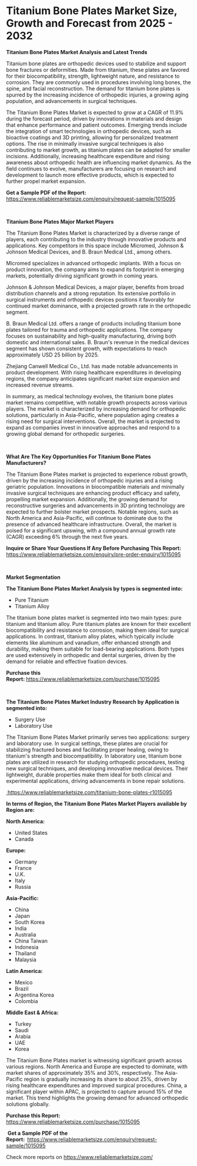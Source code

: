<p><h1>Titanium Bone Plates Market Size, Growth and Forecast from 2025 - 2032</h1></p><p><strong>Titanium Bone Plates Market Analysis and Latest Trends</strong></p>
<p><p>Titanium bone plates are orthopedic devices used to stabilize and support bone fractures or deformities. Made from titanium, these plates are favored for their biocompatibility, strength, lightweight nature, and resistance to corrosion. They are commonly used in procedures involving long bones, the spine, and facial reconstruction. The demand for titanium bone plates is spurred by the increasing incidence of orthopedic injuries, a growing aging population, and advancements in surgical techniques.</p><p>The Titanium Bone Plates Market is expected to grow at a CAGR of 11.9% during the forecast period, driven by innovations in materials and design that enhance performance and patient outcomes. Emerging trends include the integration of smart technologies in orthopedic devices, such as bioactive coatings and 3D printing, allowing for personalized treatment options. The rise in minimally invasive surgical techniques is also contributing to market growth, as titanium plates can be adapted for smaller incisions. Additionally, increasing healthcare expenditure and rising awareness about orthopedic health are influencing market dynamics. As the field continues to evolve, manufacturers are focusing on research and development to launch more effective products, which is expected to further propel market expansion.</p></p>
<p><strong>Get a Sample PDF of the Report:&nbsp;</strong> <a href="https://www.reliablemarketsize.com/enquiry/request-sample/1015095?utm_campaign=2952&utm_medium=2&utm_source=Github&utm_content=ia&utm_term=06032025&utm_id=titanium-bone-plates">https://www.reliablemarketsize.com/enquiry/request-sample/1015095</a></p>
<p>&nbsp;</p>
<p><strong>Titanium Bone Plates Major Market Players</strong></p>
<p><p>The Titanium Bone Plates Market is characterized by a diverse range of players, each contributing to the industry through innovative products and applications. Key competitors in this space include Micromed, Johnson & Johnson Medical Devices, and B. Braun Medical Ltd., among others.</p><p>Micromed specializes in advanced orthopedic implants. With a focus on product innovation, the company aims to expand its footprint in emerging markets, potentially driving significant growth in coming years. </p><p>Johnson & Johnson Medical Devices, a major player, benefits from broad distribution channels and a strong reputation. Its extensive portfolio in surgical instruments and orthopedic devices positions it favorably for continued market dominance, with a projected growth rate in the orthopedic segment.</p><p>B. Braun Medical Ltd. offers a range of products including titanium bone plates tailored for trauma and orthopedic applications. The company focuses on sustainability and high-quality manufacturing, driving both domestic and international sales. B. Braun's revenue in the medical devices segment has shown consistent growth, with expectations to reach approximately USD 25 billion by 2025.</p><p>Zhejiang Canwell Medical Co., Ltd. has made notable advancements in product development. With rising healthcare expenditures in developing regions, the company anticipates significant market size expansion and increased revenue streams.</p><p>In summary, as medical technology evolves, the titanium bone plates market remains competitive, with notable growth prospects across various players. The market is characterized by increasing demand for orthopedic solutions, particularly in Asia-Pacific, where population aging creates a rising need for surgical interventions. Overall, the market is projected to expand as companies invest in innovative approaches and respond to a growing global demand for orthopedic surgeries.</p></p>
<p>&nbsp;</p>
<p><strong>What Are The Key Opportunities For Titanium Bone Plates Manufacturers?</strong></p>
<p><p>The Titanium Bone Plates market is projected to experience robust growth, driven by the increasing incidence of orthopedic injuries and a rising geriatric population. Innovations in biocompatible materials and minimally invasive surgical techniques are enhancing product efficacy and safety, propelling market expansion. Additionally, the growing demand for reconstructive surgeries and advancements in 3D printing technology are expected to further bolster market prospects. Notable regions, such as North America and Asia-Pacific, will continue to dominate due to the presence of advanced healthcare infrastructure. Overall, the market is poised for a significant upswing, with a compound annual growth rate (CAGR) exceeding 6% through the next five years.</p></p>
<p><strong>Inquire or Share Your Questions If Any Before Purchasing This Report:</strong> <a href="https://www.reliablemarketsize.com/enquiry/pre-order-enquiry/1015095?utm_campaign=2952&utm_medium=2&utm_source=Github&utm_content=ia&utm_term=06032025&utm_id=titanium-bone-plates">https://www.reliablemarketsize.com/enquiry/pre-order-enquiry/1015095</a></p>
<p>&nbsp;</p>
<p><strong>Market Segmentation</strong></p>
<p><strong>The Titanium Bone Plates Market Analysis by types is segmented into:</strong></p>
<p><ul><li>Pure Titanium</li><li>Titanium Alloy</li></ul></p>
<p><p>The titanium bone plates market is segmented into two main types: pure titanium and titanium alloy. Pure titanium plates are known for their excellent biocompatibility and resistance to corrosion, making them ideal for surgical applications. In contrast, titanium alloy plates, which typically include elements like aluminum and vanadium, offer enhanced strength and durability, making them suitable for load-bearing applications. Both types are used extensively in orthopedic and dental surgeries, driven by the demand for reliable and effective fixation devices.</p></p>
<p><strong>Purchase this Report:&nbsp;</strong><a href="https://www.reliablemarketsize.com/purchase/1015095?utm_campaign=2952&utm_medium=2&utm_source=Github&utm_content=ia&utm_term=06032025&utm_id=titanium-bone-plates">https://www.reliablemarketsize.com/purchase/1015095</a></p>
<p>&nbsp;</p>
<p><strong>The Titanium Bone Plates Market Industry Research by Application is segmented into:</strong></p>
<p><ul><li>Surgery Use</li><li>Laboratory Use</li></ul></p>
<p><p>The Titanium Bone Plates Market primarily serves two applications: surgery and laboratory use. In surgical settings, these plates are crucial for stabilizing fractured bones and facilitating proper healing, owing to titanium's strength and biocompatibility. In laboratory use, titanium bone plates are utilized in research for studying orthopedic procedures, testing new surgical techniques, and developing innovative medical devices. Their lightweight, durable properties make them ideal for both clinical and experimental applications, driving advancements in bone repair solutions.</p></p>
<p><a href="https://www.reliablemarketsize.com/titanium-bone-plates-r1015095?utm_campaign=2952&utm_medium=2&utm_source=Github&utm_content=ia&utm_term=06032025&utm_id=titanium-bone-plates">&nbsp;https://www.reliablemarketsize.com/titanium-bone-plates-r1015095</a></p>
<p><strong>In terms of Region, the Titanium Bone Plates Market Players available by Region are:</strong></p>
<p>
    <p> <strong> North America: </strong>
        <ul>
            <li>United States</li>
            <li>Canada</li>
        </ul>
        </p> 
    <p> <strong> Europe: </strong>
        <ul>
            <li>Germany</li>
            <li>France</li>
            <li>U.K.</li>
            <li>Italy</li>
            <li>Russia</li>
        </ul>
        </p> 
    <p> <strong> Asia-Pacific: </strong>
        <ul>
            <li>China</li>
            <li>Japan</li>
            <li>South Korea</li>
            <li>India</li>
            <li>Australia</li>
            <li>China Taiwan</li>
            <li>Indonesia</li>
            <li>Thailand</li>
            <li>Malaysia</li>
        </ul>
        </p> 
    <p> <strong> Latin America: </strong>
        <ul>
            <li>Mexico</li>
            <li>Brazil</li>
            <li>Argentina Korea</li>
            <li>Colombia</li>
        </ul>
        </p> 
    <p> <strong> Middle East & Africa: </strong>
        <ul>
            <li>Turkey</li>
            <li>Saudi</li>
            <li>Arabia</li>
            <li>UAE</li>
            <li>Korea</li>
        </ul>
    </p>
    </p>
<p><p>The Titanium Bone Plates market is witnessing significant growth across various regions. North America and Europe are expected to dominate, with market shares of approximately 35% and 30%, respectively. The Asia-Pacific region is gradually increasing its share to about 25%, driven by rising healthcare expenditures and improved surgical procedures. China, a significant player within APAC, is projected to capture around 15% of the market. This trend highlights the growing demand for advanced orthopedic solutions globally.</p></p>
<p><strong>Purchase this Report: </strong><a href="https://www.reliablemarketsize.com/purchase/1015095?utm_campaign=2952&utm_medium=2&utm_source=Github&utm_content=ia&utm_term=06032025&utm_id=titanium-bone-plates">https://www.reliablemarketsize.com/purchase/1015095</a></p>
<p>&nbsp;<strong>Get a Sample PDF of the Report:&nbsp;&nbsp;</strong><a href="https://www.reliablemarketsize.com/enquiry/request-sample/1015095?utm_campaign=2952&utm_medium=2&utm_source=Github&utm_content=ia&utm_term=06032025&utm_id=titanium-bone-plates">https://www.reliablemarketsize.com/enquiry/request-sample/1015095</a></p>
<p><strong></strong></p>
<p>Check more reports on <a href="https://www.reliablemarketsize.com/?utm_campaign=2952&utm_medium=2&utm_source=Github&utm_content=ia&utm_term=06032025&utm_id=titanium-bone-plates">https://www.reliablemarketsize.com/</a></p>